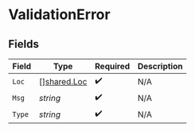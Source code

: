 # ValidationError


## Fields

| Field                                             | Type                                              | Required                                          | Description                                       |
| ------------------------------------------------- | ------------------------------------------------- | ------------------------------------------------- | ------------------------------------------------- |
| `Loc`                                             | [][shared.Loc](../../../pkg/models/shared/loc.md) | :heavy_check_mark:                                | N/A                                               |
| `Msg`                                             | *string*                                          | :heavy_check_mark:                                | N/A                                               |
| `Type`                                            | *string*                                          | :heavy_check_mark:                                | N/A                                               |